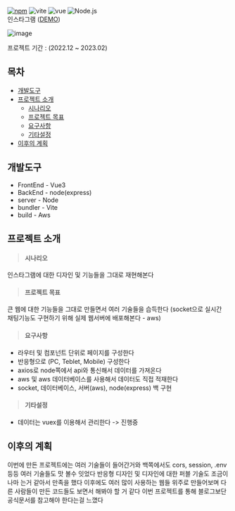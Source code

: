 <!-- 현 npm 버전 16.3.0 -> 버전적는곳이 없다(일단 17.0.0으로 보류 -> 추후에 현 버전으로 바꾼다) -->
[![npm](https://img.shields.io/npm/v/standard.svg)](https://www.npmjs.com/package/npm-auto-version)
![vite](https://img.shields.io/badge/Vite-646CFF)
![vue](https://img.shields.io/badge/Vue3-4FC08D)
![Node.js](https://img.shields.io/badge/Node.js-339933)
<br />
인스타그램 ([DEMO]([https://y-instagram.netlify.app]()))

![image](https://github.com/yym1623/instagram/assets/43946794/15304330-3677-4ada-8b91-9b51d58ec33f)

프로젝트 기간 : (2022.12 ~ 2023.02)


## 목차
* <a href="#개발도구">개발도구</a>
* <a href="#프로젝트-소개">프로젝트 소개</a>
  * <a href="#시나리오">시나리오</a>
  * <a href="#프로젝트-목표">프로젝트 목표</a>
  * <a href="#요구사항">요구사항</a>
  * <a href="#기타설정">기타설정</a>
* <a href="#이후의-계획">이후의 계획</a>


## 개발도구
* FrontEnd - Vue3
* BackEnd - node(express)
* server - Node
* bundler - Vite
* build - Aws

## 프로젝트 소개
> #### 시나리오

인스타그램에 대한 디자인 및 기능들을 그대로 재현해본다

> #### 프로젝트 목표

큰 웹에 대한 기능들을 그대로 만들면서 여러 기술들을 습득한다 (socket으로 실시간 채팅기능도 구현하기 위해 실제 웹서버에 배포해본다 - aws)

> #### 요구사항
* 라우터 및 컴포넌트 단위로 페이지를 구성한다
* 반응형으로 (PC, Teblet, Mobile) 구성한다
* axios로 node쪽에서 api와 통신해서 데이터를 가져온다
* aws 및 aws 데이터베이스를 사용해서 데이터도 직접 적재한다
* socket, 데이터베이스, 서버(aws), node(express) 백 구현

> #### 기타설정
* 데이터는 vuex를 이용해서 관리한다 -> 진행중


## 이후의 계획
이번에 만든 프로젝트에는 여러 기술들이 들어간거와 백쪽에서도 cors, session, .env 등등 여러 기술들도 맛 볼수 잇었다
반응형 디자인 및 디자인에 대한 퍼블 기술도 조금이나마 는거 같아서 만족을 했다
이후에도 여러 많이 사용하는 웹들 위주로 만들어보며 다른 사람들이 만든 코드들도 보면서 해봐야 할 거 같다
이번 프로젝트를 통해 블로그보단 공식문서를 참고해야 한다는걸 느꼈다

